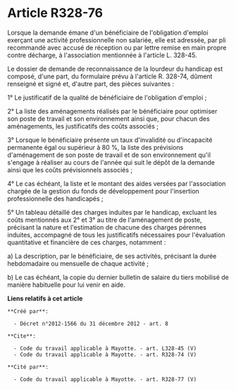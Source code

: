 # Article R328-76

Lorsque la demande émane d'un bénéficiaire de l'obligation d'emploi exerçant une activité professionnelle non salariée, elle
est adressée, par pli recommandé avec accusé de réception ou par lettre remise en main propre contre décharge, à
l'association mentionnée à l'article L. 328-45. 

Le dossier de demande de reconnaissance de la lourdeur du handicap est composé, d'une part, du formulaire prévu à l'article
R. 328-74, dûment renseigné et signé et, d'autre part, des pièces suivantes : 

1° Le justificatif de la qualité de bénéficiaire de l'obligation d'emploi ; 

2° La liste des aménagements réalisés par le bénéficiaire pour optimiser son poste de travail et son environnement ainsi que,
pour chacun des aménagements, les justificatifs des coûts associés ; 

3° Lorsque le bénéficiaire présente un taux d'invalidité ou d'incapacité permanente égal ou supérieur à 80 %, la liste des
prévisions d'aménagement de son poste de travail et de son environnement qu'il s'engage à réaliser au cours de l'année qui
suit le dépôt de la demande ainsi que les coûts prévisionnels associés ; 

4° Le cas échéant, la liste et le montant des aides versées par l'association chargée de la gestion du fonds de développement
pour l'insertion professionnelle des handicapés ; 

5° Un tableau détaillé des charges induites par le handicap, excluant les coûts mentionnés aux 2° et 3° au titre de
l'aménagement de poste, précisant la nature et l'estimation de chacune des charges pérennes induites, accompagné de tous les
justificatifs nécessaires pour l'évaluation quantitative et financière de ces charges, notamment : 

a) La description, par le bénéficiaire, de ses activités, précisant la durée hebdomadaire ou mensuelle de chaque activité ; 

b) Le cas échéant, la copie du dernier bulletin de salaire du tiers mobilisé de manière habituelle pour lui venir en aide.

**Liens relatifs à cet article**

	**Créé par**:

	  - Décret n°2012-1566 du 31 décembre 2012 - art. 8

	**Cite**:

	  - Code du travail applicable à Mayotte. - art. L328-45 (V)
	  - Code du travail applicable à Mayotte. - art. R328-74 (V)

	**Cité par**:

	  - Code du travail applicable à Mayotte. - art. R328-77 (V)
